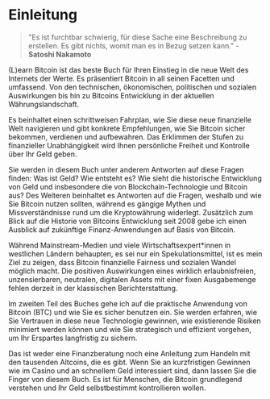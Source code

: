 # Einleitung

> "Es ist furchtbar schwierig, für diese Sache eine Beschreibung zu erstellen. Es gibt nichts, womit man es in Bezug setzen kann." - **Satoshi Nakamoto**

(L)earn Bitcoin ist das beste Buch für Ihren Einstieg in die neue Welt des Internets der Werte. Es präsentiert Bitcoin in all seinen Facetten und umfassend. Von den technischen, ökonomischen, politischen und sozialen Auswirkungen bis hin zu Bitcoins Entwicklung in der aktuellen Währungslandschaft. 

Es beinhaltet einen schrittweisen Fahrplan, wie Sie diese neue finanzielle Welt navigieren und gibt konkrete Empfehlungen, wie Sie Bitcoin sicher bekommen, verdienen und aufbewahren. Das Erklimmen der Stufen zu finanzieller Unabhängigkeit wird Ihnen persönliche Freiheit und Kontrolle über Ihr Geld geben.

Sie werden in diesem Buch unter anderem Antworten auf diese Fragen finden: Was ist Geld? Wie entsteht es? Wie sieht die historische Entwicklung von Geld und insbesondere die von Blockchain-Technologie und Bitcoin aus? Des Weiteren beinhaltet es Antworten auf die Fragen, weshalb und wie Sie Bitcoin nutzen sollten, während es gängige Mythen und Missverständnisse rund um die Kryptowährung widerlegt. Zusätzlich zum Blick auf die Historie von Bitcoins Entwicklung seit 2008 gebe ich einen Ausblick auf zukünftige Finanz-Anwendungen auf Basis von Bitcoin.

Während Mainstream-Medien und viele Wirtschaftsexpert*innen in westlichen Ländern behaupten, es sei nur ein Spekulationsmittel, ist es mein Ziel zu zeigen, dass Bitcoin finanzielle Fairness und sozialen Wandel möglich macht. Die positiven Auswirkungen eines wirklich erlaubnisfreien, unzensierbaren, neutralen, digitalen Assets mit einer fixen Ausgabemenge fehlen derzeit in der klassischen Berichterstattung.

Im zweiten Teil des Buches gehe ich auf die praktische Anwendung von Bitcoin (BTC) und wie Sie es sicher benutzen ein. Sie werden erfahren, wie Sie Vertrauen in diese neue Technologie gewinnen, wie existierende Risiken minimiert werden können und wie Sie strategisch und effizient vorgehen, um Ihr Erspartes langfristig zu sichern. 

Das ist weder eine Finanzberatung noch eine Anleitung zum Handeln mit den tausenden Altcoins, die es gibt. Wenn Sie an kurzfristigen Gewinnen wie im Casino und an schnellem Geld interessiert sind, dann lassen Sie die Finger von diesem Buch. Es ist für Menschen, die Bitcoin grundlegend verstehen und Ihr Geld selbstbestimmt kontrollieren wollen.
